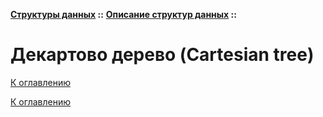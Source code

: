 **[Структуры данных](../../README.md#data-structures) ::** 
**[Описание структур данных](../../README.md#data-structures-descriptions) ::**
# Декартово дерево (Cartesian tree)

<!--

-->

[К оглавлению](../../README.md#data-structures-descriptions)



[К оглавлению](../../README.md#data-structures-descriptions)
